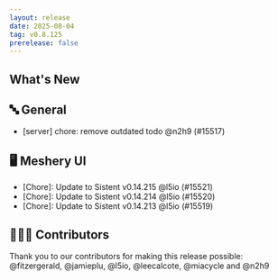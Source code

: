 ```yaml
---
layout: release
date: 2025-08-04
tag: v0.8.125
prerelease: false
---
```


## What's New
## 🔤 General
- \[server\] chore: remove outdated todo @n2h9 (#15517)

## 🖥 Meshery UI

- \[Chore\]: Update to Sistent v0.14.215 @l5io (#15521)
- \[Chore\]: Update to Sistent v0.14.214 @l5io (#15520)
- \[Chore\]: Update to Sistent v0.14.213 @l5io (#15519)

## 👨🏽‍💻 Contributors

Thank you to our contributors for making this release possible:
@fitzergerald, @jamieplu, @l5io, @leecalcote, @miacycle and @n2h9

